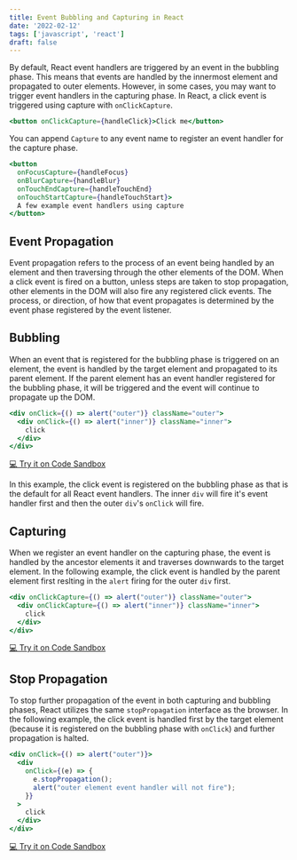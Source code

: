 ```yaml
---
title: Event Bubbling and Capturing in React  
date: '2022-02-12'
tags: ['javascript', 'react']
draft: false
---
```


By default, React event handlers are triggered by an event in the bubbling phase. This means that events are handled by the innermost element and propagated to outer elements. However, in some cases, you may want to trigger event handlers in the capturing phase. In React, a click event is triggered using capture with `onClickCapture`.

```jsx
<button onClickCapture={handleClick}>Click me</button>
```

You can append `Capture` to any event name to register an event handler for the capture phase.

```jsx
<button
  onFocusCapture={handleFocus} 
  onBlurCapture={handleBlur} 
  onTouchEndCapture={handleTouchEnd} 
  onTouchStartCapture={handleTouchStart}>
  A few example event handlers using capture
</button>
```

## Event Propagation

Event propagation refers to the process of an event being handled by an element and then traversing through the other elements of the DOM. When a click event is fired on a button, unless steps are taken to stop propagation, other elements in the DOM will also fire any registered click events. The process, or direction, of how that event propagates is determined by the event phase registered by the event listener.


## Bubbling

When an event that is registered for the bubbling phase is triggered on an element, the event is handled by the target element and propagated to its parent element. If the parent element has an event handler registered for the bubbling phase, it will be triggered and the event will continue to propagate up the DOM.


```jsx
<div onClick={() => alert("outer")} className="outer">
  <div onClick={() => alert("inner")} className="inner">
    click
  </div>
</div>
```

<a class="code-sandbox-link" href="https://codesandbox.io/s/use-capture-9hj5g" target="_blank">💻 Try it on Code Sandbox</a>

In this example, the click event is registered on the bubbling phase as that is the default for all React event handlers. The inner `div` will fire it's event handler first and then the outer `div`'s `onClick` will fire.


## Capturing

When we register an event handler on the capturing phase, the event is handled by the ancestor elements it and traverses downwards to the target element. In the following example, the click event is handled by the parent element first reslting in the `alert` firing for the outer `div` first.

```jsx
<div onClickCapture={() => alert("outer")} className="outer">
  <div onClickCapture={() => alert("inner")} className="inner">
    click
  </div>
</div>

```

<a class="code-sandbox-link" href="https://codesandbox.io/s/use-capture-9hj5g" target="_blank">💻 Try it on Code Sandbox</a>

## Stop Propagation

To stop further propagation of the event in both capturing and bubbling phases, React utilizes the same `stopPropagation` interface as the browser. In the following example, the click event is handled first by the target element (because it is registered on the bubbling phase with `onClick`) and further propagation is halted.


```jsx
<div onClick={() => alert("outer")}>
  <div
    onClick={(e) => {
      e.stopPropagation();
      alert("outer element event handler will not fire");
    }}
  >
    click
  </div>
</div>
```

<a class="code-sandbox-link" href="https://codesandbox.io/s/use-capture-9hj5g" target="_blank">💻 Try it on Code Sandbox</a>
